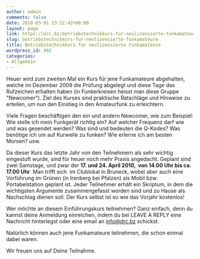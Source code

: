 ```yaml
---
author: admin
comments: false
date: 2010-03-01 13:12:42+00:00
layout: page
link: https://drc.bz/betriebstechnikkurs-fur-neulizensierte-funkamateure/
slug: betriebstechnikkurs-fur-neulizensierte-funkamateure
title: Betriebstechnikkurs für neulizensierte Funkamateure
wordpress_id: 902
categories:
- Allgemein
---
```


Heuer wird zum zweiten Mal ein Kurs für jene Funkamateure abgehalten, welche im Dezember 2009 die Prüfung abgelegt und diese Tage das Rufzeichen erhalten haben (in Funkerkreisen heisst man diese Gruppe "Newcomer"). Ziel des Kurses sind praktische Ratschläge und Hinweise zu erteilen, um nun den Einstieg in den Amateurfunk zu erleichtern.

Viele Fragen beschäftigen den ein und andern Newcomer, wie zum Beispiel: Wie stelle ich mein Funkgerät richtig ein? Auf welcher Frequenz darf wie und was gesendet werden? Was sind und bedeuten die Q-Kodes? Was benötige ich um auf Kurwelle zu funken? Wie erlerne ich am besten Morsen? usw.

Da dieser Kurs das letzte Jahr von den Teilnehmern als sehr wichtig eingestuft wurde, sind für heuer noch mehr Praxis angedacht. Geplant sind zwei Samstage, und zwar der **17. und 24. April 2010,  von 14.00 Uhr bis ca. 17.00 Uhr**. Man trifft sich  im Clublokal in Bruneck, wobei aber auch eine Vorführung im Grünen (in Irenberg bei Pfalzen) als Mobil bzw. Portabelstation geplant ist. Jeder Teilnehmer erhält ein Skriptum, in dem die wichtigsten Argumente zusammengefasst worden sind und zu Hause als Nachschlag dienen soll. Der Kurs selbst ist so wie das Vorjahr kostenlos!

Wer möchte an diesem Einführungskurs teilnehmen? Ganz einfach, denn du kannst deine Anmeldung einreichen, indem du bei LEAVE A REPLY eine Nachricht hinterlegst oder eine email an [info@drc.bz](mailto:info@drc.bz) schickst.

Natürlich können auch jene Funkamateure teilnehmen, die schon einmal dabei waren.

Wir freuen uns auf Deine Teilnahme.
